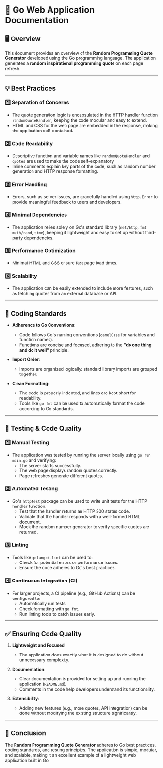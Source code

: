 # 📝 Go Web Application Documentation

## 🖥️ Overview

This document provides an overview of the **Random Programming Quote Generator** developed using the Go programming language. The application generates a **random inspirational programming quote** on each page refresh.

---

## 💡 Best Practices

### 1️⃣ **Separation of Concerns**
- The quote generation logic is encapsulated in the HTTP handler function `randomQuoteHandler`, keeping the code modular and easy to extend.
- HTML and CSS for the web page are embedded in the response, making the application self-contained.

### 2️⃣ **Code Readability**
- Descriptive function and variable names like `randomQuoteHandler` and `quotes` are used to make the code self-explanatory.
- Inline comments explain key parts of the code, such as random number generation and HTTP response formatting.

### 3️⃣ **Error Handling**
- Errors, such as server issues, are gracefully handled using `http.Error` to provide meaningful feedback to users and developers.

### 4️⃣ **Minimal Dependencies**
- The application relies solely on Go's standard library (`net/http`, `fmt`, `math/rand`, `time`), keeping it lightweight and easy to set up without third-party dependencies.

### 5️⃣ **Performance Optimization**
- Minimal HTML and CSS ensure fast page load times.

### 6️⃣ **Scalability**
- The application can be easily extended to include more features, such as fetching quotes from an external database or API.

---

## 📐 Coding Standards

- **Adherence to Go Conventions**:
    - Code follows Go's naming conventions (`camelCase` for variables and function names).
    - Functions are concise and focused, adhering to the **"do one thing and do it well"** principle.

- **Import Order**:
    - Imports are organized logically: standard library imports are grouped together.

- **Clean Formatting**:
    - The code is properly indented, and lines are kept short for readability.
    - Tools like `go fmt` can be used to automatically format the code according to Go standards.

---

## 🧪 Testing & Code Quality

### 1️⃣ **Manual Testing**
- The application was tested by running the server locally using `go run main.go` and verifying:
    - The server starts successfully.
    - The web page displays random quotes correctly.
    - Page refreshes generate different quotes.

### 2️⃣ **Automated Testing**
- Go's `httptest` package can be used to write unit tests for the HTTP handler function:
    - Test that the handler returns an HTTP 200 status code.
    - Validate that the handler responds with a well-formed HTML document.
    - Mock the random number generator to verify specific quotes are returned.

### 3️⃣ **Linting**
- Tools like `golangci-lint` can be used to:
    - Check for potential errors or performance issues.
    - Ensure the code adheres to Go's best practices.

### 4️⃣ **Continuous Integration (CI)**
- For larger projects, a CI pipeline (e.g., GitHub Actions) can be configured to:
    - Automatically run tests.
    - Check formatting with `go fmt`.
    - Run linting tools to catch issues early.

---

## ✅ Ensuring Code Quality

1. **Lightweight and Focused**:
    - The application does exactly what it is designed to do without unnecessary complexity.

2. **Documentation**:
    - Clear documentation is provided for setting up and running the application (`README.md`).
    - Comments in the code help developers understand its functionality.

3. **Extensibility**:
    - Adding new features (e.g., more quotes, API integration) can be done without modifying the existing structure significantly.

---

## 🔗 Conclusion

The **Random Programming Quote Generator** adheres to Go best practices, coding standards, and testing principles. The application is simple, modular, and scalable, making it an excellent example of a lightweight web application built in Go.

